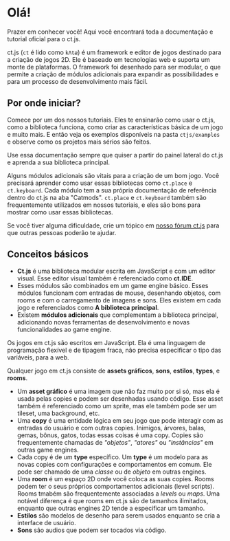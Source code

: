 # Olá!

Prazer em conhecer você! Aqui você encontrará toda a documentação e tutorial oficial para o ct.js.

ct.js (`ct` é lido como `kΛtæ`) é um framework e editor de jogos destinado para a criação de jogos 2D. Ele é baseado em tecnologias web e suporta um monte de plataformas. O framework foi desenhado para ser modular, o que permite a criação de módulos adicionais para expandir as possibilidades e para um processo de desenvolvimento mais fácil.

## Por onde iniciar?

Comece por um dos nossos tutoriais. Eles te ensinarão como usar o ct.js, como a biblioteca funciona, como criar as características básica de um jogo e muito mais. E então veja os exemplos disponíveis na pasta `ctjs/examples` e observe como os projetos mais sérios são feitos.

Use essa documentação sempre que quiser a partir do painel lateral do ct.js e aprenda a sua biblioteca principal.

Alguns módulos adicionais são vitais para a criação de um bom jogo. Você precisará aprender como usar essas bibliotecas como `ct.place` e `ct.keyboard`. Cada módulo tem a sua própria documentação de referência dentro do ct.js na aba "Catmods". `ct.place` e `ct.keyboard` também são frequentemente utilizados em nossos tutoriais, e eles são bons para mostrar como usar essas bibliotecas.

Se você tiver alguma dificuldade, crie um tópico em [nosso fórum ct.js](https://comigo.itch.io/ct/community) para que outras pessoas poderão te ajudar.

## Conceitos básicos

* **Ct.js** é uma biblioteca modular escrita em JavaScript e com um editor visual. Esse editor visual também é referenciado como **ct.IDE**.
* Esses módulos são combinados em um game engine básico. Esses módulos funcionam com entradas de mouse, desenhando objetos, com rooms e com o carregamento de imagens e sons. Eles existem em cada jogo e referenciados como **A biblioteca principal**.
* Existem **módulos adicionais** que complementam a biblioteca principal, adicionando novas ferramentas de desenvolvimento e novas funcionalidades ao game engine.

Os jogos em ct.js são escritos em JavaScript. Ela é uma linguagem de programação flexível e de tipagem fraca, não precisa especificar o tipo das variáveis, para a web.

Qualquer jogo em ct.js consiste de **assets gráficos**, **sons**, **estilos**, **types**, e **rooms**.

* Um **asset gráfico**  é uma imagem que não faz muito por si só, mas ela é usada pelas copies e podem ser desenhadas usando código. Esse asset também é referenciado como um sprite, mas ele também pode ser um tileset, uma background, etc.
* Uma **copy** é uma entidade lógica em seu jogo que pode interagir com as entradas do usuário e com outras copies. Inimigos, árvores, balas, gemas, bônus, gatos, todas essas coisas é uma copy. Copies são frequentemente chamadas de *"objetos"*, *"atores"* ou *"instâncias"* em outras game engines.
* Cada copy é de um **type** específico. Um **type** é um modelo para as novas copies com configurações e comportamentos em comum. Ele pode ser chamado de uma *classe* ou de *objeto* em outras engines.
* Uma **room** é um espaço 2D onde você coloca as suas copies. Rooms podem ter o seus próprios comportamentos adicionais (level scripts). Rooms tmabém são frequentemente associadas a *levels* ou *maps*. Uma notável diferença é que rooms em ct.js são de tamanhos ilimitados, enquanto que outras engines 2D tende a especificar um tamanho.
* **Estilos** são modelos de desenho para serem usados enquanto se cria a interface de usuário.
* **Sons** são audios que podem ser tocados via código.

